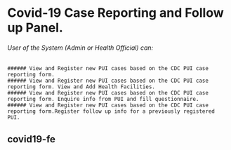 # Covid-19 Case Reporting and Follow up Panel.

###### User of the System (Admin or Health Official) can:
    ###### View and Register new PUI cases based on the CDC PUI case reporting form.
    ###### View and Register new PUI cases based on the CDC PUI case reporting form. View and Add Health Facilities.
    ###### View and Register new PUI cases based on the CDC PUI case reporting form. Enquire info from PUI and fill questionnaire.
    ###### View and Register new PUI cases based on the CDC PUI case reporting form.Register follow up info for a previously registered PUI.
    
## covid19-fe
